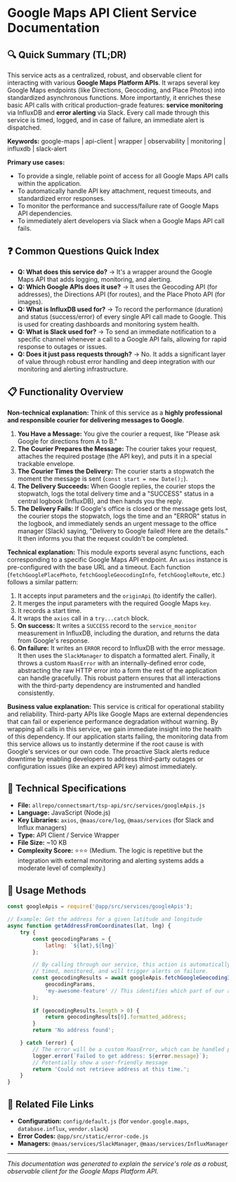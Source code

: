 # Google Maps API Client Service Documentation

## 🔍 Quick Summary (TL;DR)
This service acts as a centralized, robust, and observable client for interacting with various **Google Maps Platform APIs**. It wraps several key Google Maps endpoints (like Directions, Geocoding, and Place Photos) into standardized asynchronous functions. More importantly, it enriches these basic API calls with critical production-grade features: **service monitoring** via InfluxDB and **error alerting** via Slack. Every call made through this service is timed, logged, and in case of failure, an immediate alert is dispatched.

**Keywords:** google-maps | api-client | wrapper | observability | monitoring | influxdb | slack-alert

**Primary use cases:** 
- To provide a single, reliable point of access for all Google Maps API calls within the application.
- To automatically handle API key attachment, request timeouts, and standardized error responses.
- To monitor the performance and success/failure rate of Google Maps API dependencies.
- To immediately alert developers via Slack when a Google Maps API call fails.

## ❓ Common Questions Quick Index
- **Q: What does this service do?** → It's a wrapper around the Google Maps API that adds logging, monitoring, and alerting.
- **Q: Which Google APIs does it use?** → It uses the Geocoding API (for addresses), the Directions API (for routes), and the Place Photo API (for images).
- **Q: What is InfluxDB used for?** → To record the performance (duration) and status (success/error) of every single API call made to Google. This is used for creating dashboards and monitoring system health.
- **Q: What is Slack used for?** → To send an immediate notification to a specific channel whenever a call to a Google API fails, allowing for rapid response to outages or issues.
- **Q: Does it just pass requests through?** → No. It adds a significant layer of value through robust error handling and deep integration with our monitoring and alerting infrastructure.

## 📋 Functionality Overview

**Non-technical explanation:** 
Think of this service as a **highly professional and responsible courier for delivering messages to Google**.
1.  **You Have a Message:** You give the courier a request, like "Please ask Google for directions from A to B."
2.  **The Courier Prepares the Message:** The courier takes your request, attaches the required postage (the API key), and puts it in a special trackable envelope.
3.  **The Courier Times the Delivery:** The courier starts a stopwatch the moment the message is sent (`const start = new Date();`).
4.  **The Delivery Succeeds:** When Google replies, the courier stops the stopwatch, logs the total delivery time and a "SUCCESS" status in a central logbook (InfluxDB), and then hands you the reply.
5.  **The Delivery Fails:** If Google's office is closed or the message gets lost, the courier stops the stopwatch, logs the time and an "ERROR" status in the logbook, and immediately sends an urgent message to the office manager (Slack) saying, "Delivery to Google failed! Here are the details." It then informs you that the request couldn't be completed.

**Technical explanation:** 
This module exports several async functions, each corresponding to a specific Google Maps API endpoint. An `axios` instance is pre-configured with the base URL and a timeout.
Each function (`fetchGooglePlacePhoto`, `fetchGoogleGeocodingInfo`, `fetchGoogleRoute`, etc.) follows a similar pattern:
1.  It accepts input parameters and the `originApi` (to identify the caller).
2.  It merges the input parameters with the required Google Maps `key`.
3.  It records a start time.
4.  It wraps the `axios` call in a `try...catch` block.
5.  **On success:** It writes a `SUCCESS` record to the `service_monitor` measurement in InfluxDB, including the duration, and returns the data from Google's response.
6.  **On failure:** It writes an `ERROR` record to InfluxDB with the error message. It then uses the `SlackManager` to dispatch a formatted alert. Finally, it throws a custom `MaasError` with an internally-defined error code, abstracting the raw HTTP error into a form the rest of the application can handle gracefully.
This robust pattern ensures that all interactions with the third-party dependency are instrumented and handled consistently.

**Business value explanation:**
This service is critical for operational stability and reliability. Third-party APIs like Google Maps are external dependencies that can fail or experience performance degradation without warning. By wrapping all calls in this service, we gain immediate insight into the health of this dependency. If our application starts failing, the monitoring data from this service allows us to instantly determine if the root cause is with Google's services or our own code. The proactive Slack alerts reduce downtime by enabling developers to address third-party outages or configuration issues (like an expired API key) almost immediately.

## 🔧 Technical Specifications

- **File:** `allrepo/connectsmart/tsp-api/src/services/googleApis.js`
- **Language:** JavaScript (Node.js)
- **Key Libraries:** `axios`, `@maas/core/log`, `@maas/services` (for Slack and Influx managers)
- **Type:** API Client / Service Wrapper
- **File Size:** ~10 KB
- **Complexity Score:** ⭐⭐⭐ (Medium. The logic is repetitive but the integration with external monitoring and alerting systems adds a moderate level of complexity.)

## 🚀 Usage Methods

```javascript
const googleApis = require('@app/src/services/googleApis');

// Example: Get the address for a given latitude and longitude
async function getAddressFromCoordinates(lat, lng) {
    try {
        const geocodingParams = {
            latlng: `${lat},${lng}`
        };

        // By calling through our service, this action is automatically
        // timed, monitored, and will trigger alerts on failure.
        const geocodingResults = await googleApis.fetchGoogleGeocodingInfo(
            geocodingParams,
            'my-awesome-feature' // This identifies which part of our app made the call
        );
        
        if (geocodingResults.length > 0) {
            return geocodingResults[0].formatted_address;
        }
        return 'No address found';

    } catch (error) {
        // The error will be a custom MaasError, which can be handled predictably.
        logger.error(`Failed to get address: ${error.message}`);
        // Potentially show a user-friendly message
        return 'Could not retrieve address at this time.';
    }
}
```

## 🔗 Related File Links
- **Configuration:** `config/default.js` (for `vendor.google.maps`, `database.influx`, `vendor.slack`)
- **Error Codes:** `@app/src/static/error-code.js`
- **Managers:** `@maas/services/SlackManager`, `@maas/services/InfluxManager`

---
*This documentation was generated to explain the service's role as a robust, observable client for the Google Maps Platform API.*